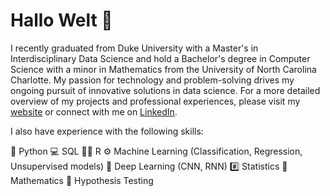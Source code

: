 # Hallo Welt 👋 

I recently graduated from Duke University with a Master's in Interdisciplinary Data Science and hold a Bachelor's degree in Computer Science with a minor in Mathematics from the University of North Carolina Charlotte. My passion for technology and problem-solving drives my ongoing pursuit of innovative solutions in data science. For a more detailed overview of my projects and professional experiences, please visit my [website](https://rmratliffbrown.github.io) or connect with me on [LinkedIn](https://www.linkedin.com/in/rashaad-ratliff-brown/).


I also have experience with the following skills:

🐍 Python
💻 SQL
🏴‍☠️ R
⚙️ Machine Learning (Classification, Regression, Unsupervised models)
🧠 Deep Learning (CNN, RNN)
#️⃣ Statistics
🧮 Mathematics
🧪 Hypothesis Testing
